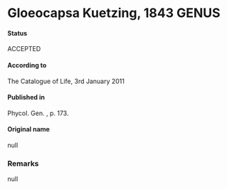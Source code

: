 # Gloeocapsa Kuetzing, 1843 GENUS

#### Status
ACCEPTED

#### According to
The Catalogue of Life, 3rd January 2011

#### Published in
Phycol. Gen. , p. 173.

#### Original name
null

### Remarks
null